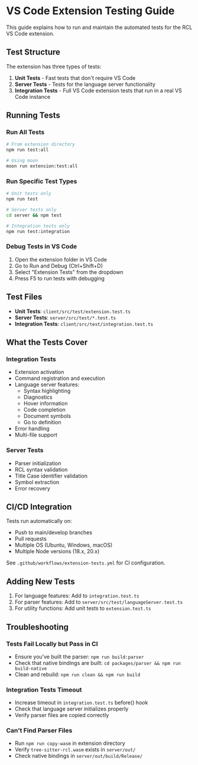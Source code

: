 # VS Code Extension Testing Guide

This guide explains how to run and maintain the automated tests for the RCL VS Code extension.

## Test Structure

The extension has three types of tests:

1. **Unit Tests** - Fast tests that don't require VS Code
2. **Server Tests** - Tests for the language server functionality  
3. **Integration Tests** - Full VS Code extension tests that run in a real VS Code instance

## Running Tests

### Run All Tests
```bash
# From extension directory
npm run test:all

# Using moon
moon run extension:test:all
```

### Run Specific Test Types

```bash
# Unit tests only
npm run test

# Server tests only
cd server && npm test

# Integration tests only  
npm run test:integration
```

### Debug Tests in VS Code

1. Open the extension folder in VS Code
2. Go to Run and Debug (Ctrl+Shift+D)
3. Select "Extension Tests" from the dropdown
4. Press F5 to run tests with debugging

## Test Files

- **Unit Tests**: `client/src/test/extension.test.ts`
- **Server Tests**: `server/src/test/*.test.ts`
- **Integration Tests**: `client/src/test/integration.test.ts`

## What the Tests Cover

### Integration Tests
- Extension activation
- Command registration and execution
- Language server features:
  - Syntax highlighting
  - Diagnostics
  - Hover information
  - Code completion
  - Document symbols
  - Go to definition
- Error handling
- Multi-file support

### Server Tests  
- Parser initialization
- RCL syntax validation
- Title Case identifier validation
- Symbol extraction
- Error recovery

## CI/CD Integration

Tests run automatically on:
- Push to main/develop branches
- Pull requests
- Multiple OS (Ubuntu, Windows, macOS)
- Multiple Node versions (18.x, 20.x)

See `.github/workflows/extension-tests.yml` for CI configuration.

## Adding New Tests

1. For language features: Add to `integration.test.ts`
2. For parser features: Add to `server/src/test/languageServer.test.ts`
3. For utility functions: Add unit tests to `extension.test.ts`

## Troubleshooting

### Tests Fail Locally but Pass in CI
- Ensure you've built the parser: `npm run build:parser`
- Check that native bindings are built: `cd packages/parser && npm run build-native`
- Clean and rebuild: `npm run clean && npm run build`

### Integration Tests Timeout
- Increase timeout in `integration.test.ts` before() hook
- Check that language server initializes properly
- Verify parser files are copied correctly

### Can't Find Parser Files
- Run `npm run copy-wasm` in extension directory
- Verify `tree-sitter-rcl.wasm` exists in `server/out/`
- Check native bindings in `server/out/build/Release/`